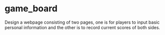 # game_board

Design a webpage consisting of two pages, one is for players to input basic personal information and the other is to record current scores of both sides.
